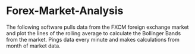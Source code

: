 # Forex-Market-Analysis
The following software pulls data from the FXCM foreign exchange market and plot the lines of the rolling average to calculate the Bollinger Bands from the market. Pings data every minute and makes calculations from month of market data.
